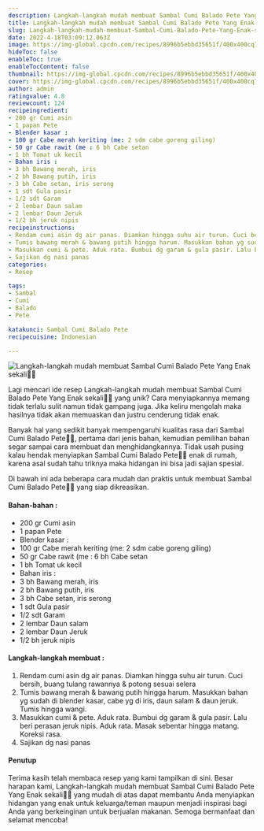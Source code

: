 ```yaml
---
description: Langkah-langkah mudah membuat Sambal Cumi Balado Pete Yang Enak sekali"
title: Langkah-langkah mudah membuat Sambal Cumi Balado Pete Yang Enak sekali
slug: Langkah-langkah-mudah-membuat-Sambal-Cumi-Balado-Pete-Yang-Enak-sekali
date: 2022-4-18T03:09:12.063Z
image: https://img-global.cpcdn.com/recipes/8996b5ebbd35651f/400x400cq70/photo.jpg
hideToc: false
enableToc: true
enableTocContent: false
thumbnail: https://img-global.cpcdn.com/recipes/8996b5ebbd35651f/400x400cq70/photo.jpg
cover: https://img-global.cpcdn.com/recipes/8996b5ebbd35651f/400x400cq70/photo.jpg
author: admin
ratingvalue: 4.8
reviewcount: 124
recipeingredient:
- 200 gr Cumi asin
- 1 papan Pete
- Blender kasar :
- 100 gr Cabe merah keriting (me: 2 sdm cabe goreng giling)
- 50 gr Cabe rawit (me : 6 bh Cabe setan
- 1 bh Tomat uk kecil
- Bahan iris :
- 3 bh Bawang merah, iris
- 2 bh Bawang putih, iris
- 3 bh Cabe setan, iris serong
- 1 sdt Gula pasir
- 1/2 sdt Garam
- 2 lembar Daun salam
- 2 lembar Daun Jeruk
- 1/2 bh jeruk nipis
recipeinstructions:
- Rendam cumi asin dg air panas. Diamkan hingga suhu air turun. Cuci bersih, buang tulang rawannya & potong sesuai selera
- Tumis bawang merah & bawang putih hingga harum. Masukkan bahan yg sudah di blender kasar, cabe yg di iris, daun salam & daun jeruk. Tumis hingga wangi.
- Masukkan cumi & pete. Aduk rata. Bumbui dg garam & gula pasir. Lalu beri perasan jeruk nipis. Aduk rata. Masak sebentar hingga matang. Koreksi rasa.
- Sajikan dg nasi panas
categories:
- Resep

tags:
- Sambal
- Cumi
- Balado
- Pete

katakunci: Sambal Cumi Balado Pete
recipecuisine: Indonesian

---
```


![Langkah-langkah mudah membuat Sambal Cumi Balado Pete Yang Enak sekali👩‍🍳](https://img-global.cpcdn.com/recipes/8996b5ebbd35651f/400x400cq70/photo.jpg)

Lagi mencari ide resep Langkah-langkah mudah membuat Sambal Cumi Balado Pete Yang Enak sekali👩‍🍳 yang unik? Cara menyiapkannya memang tidak terlalu sulit namun tidak gampang juga. Jika keliru mengolah maka hasilnya tidak akan memuaskan dan justru cenderung tidak enak.

Banyak hal yang sedikit banyak mempengaruhi kualitas rasa dari Sambal Cumi Balado Pete👩‍🍳, pertama dari jenis bahan, kemudian pemilihan bahan segar sampai cara membuat dan menghidangkannya. Tidak usah pusing kalau hendak menyiapkan Sambal Cumi Balado Pete👩‍🍳 enak di rumah, karena asal sudah tahu triknya maka hidangan ini bisa jadi sajian spesial.

Di bawah ini ada beberapa cara mudah dan praktis untuk membuat Sambal Cumi Balado Pete👩‍🍳 yang siap dikreasikan.

<!--inarticleads1-->

#### Bahan-bahan :

- 200 gr Cumi asin
- 1 papan Pete
- Blender kasar :
- 100 gr Cabe merah keriting (me: 2 sdm cabe goreng giling)
- 50 gr Cabe rawit (me : 6 bh Cabe setan
- 1 bh Tomat uk kecil
- Bahan iris :
- 3 bh Bawang merah, iris
- 2 bh Bawang putih, iris
- 3 bh Cabe setan, iris serong
- 1 sdt Gula pasir
- 1/2 sdt Garam
- 2 lembar Daun salam
- 2 lembar Daun Jeruk
- 1/2 bh jeruk nipis

<!--inarticleads2-->

#### Langkah-langkah membuat :

1. Rendam cumi asin dg air panas. Diamkan hingga suhu air turun. Cuci bersih, buang tulang rawannya & potong sesuai selera
1. Tumis bawang merah & bawang putih hingga harum. Masukkan bahan yg sudah di blender kasar, cabe yg di iris, daun salam & daun jeruk. Tumis hingga wangi.
1. Masukkan cumi & pete. Aduk rata. Bumbui dg garam & gula pasir. Lalu beri perasan jeruk nipis. Aduk rata. Masak sebentar hingga matang. Koreksi rasa.
1. Sajikan dg nasi panas

#### Penutup

Terima kasih telah membaca resep yang kami tampilkan di sini. Besar harapan kami, Langkah-langkah mudah membuat Sambal Cumi Balado Pete Yang Enak sekali👩‍🍳 yang mudah di atas dapat membantu Anda menyiapkan hidangan yang enak untuk keluarga/teman maupun menjadi inspirasi bagi Anda yang berkeinginan untuk berjualan makanan. Semoga bermanfaat dan selamat mencoba!